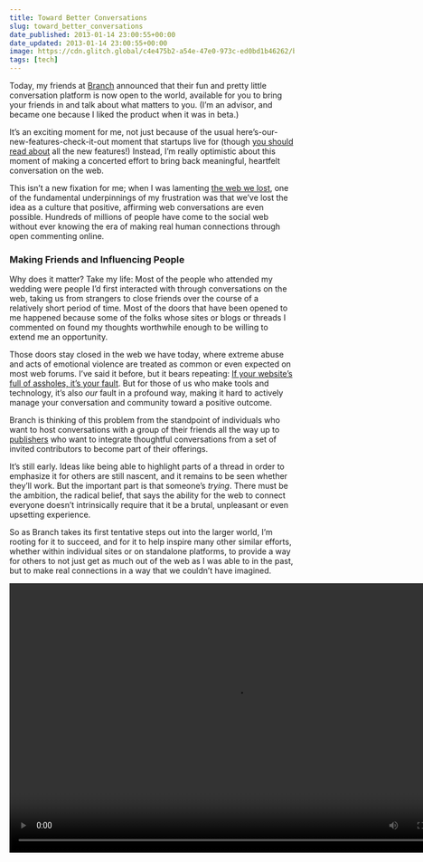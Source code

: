 ```yaml
---
title: Toward Better Conversations
slug: toward_better_conversations
date_published: 2013-01-14 23:00:55+00:00
date_updated: 2013-01-14 23:00:55+00:00
image: https://cdn.glitch.global/c4e475b2-a54e-47e0-973c-ed0bd1b46262/branch-screenshot.png?v=1670475285709
tags: [tech]
---
```

Today, my friends at [Branch](http://branch.com/) announced that their fun and pretty little conversation platform is now open to the world, available for you to bring your friends in and talk about what matters to you. (I’m an advisor, and became one because I liked the product when it was in beta.)

It’s an exciting moment for me, not just because of the usual here’s-our-new-features-check-it-out moment that startups live for (though [you should read about](http://bulletin.branch.com/post/40473589463/branch-opens-to-the-world) all the new features!) Instead, I’m really optimistic about this moment of making a concerted effort to bring back meaningful, heartfelt conversation on the web.

This isn’t a new fixation for me; when I was lamenting [the web we lost](/2012/12/13/the_web_we_lost/), one of the fundamental underpinnings of my frustration was that we’ve lost the idea as a culture that positive, affirming web conversations are even possible. Hundreds of millions of people have come to the social web without ever knowing the era of making real human connections through open commenting online.

### Making Friends and Influencing People

Why does it matter? Take my life: Most of the people who attended my wedding were people I’d first interacted with through conversations on the web, taking us from strangers to close friends over the course of a relatively short period of time. Most of the doors that have been opened to me happened because some of the folks whose sites or blogs or threads I commented on found my thoughts worthwhile enough to be willing to extend me an opportunity.

Those doors stay closed in the web we have today, where extreme abuse and acts of emotional violence are treated as common or even expected on most web forums. I’ve said it before, but it bears repeating: [If your website’s full of assholes, it’s your fault](/2011/07/20/if_your_websites_full_of_assholes_its_your_fault-2/). But for those of us who make tools and technology, it’s also *our* fault in a profound way, making it hard to actively manage your conversation and community toward a positive outcome.

Branch is thinking of this problem from the standpoint of individuals who want to host conversations with a group of their friends all the way up to [publishers](http://branch.com/publishers) who want to integrate thoughtful conversations from a set of invited contributors to become part of their offerings.

It’s still early. Ideas like being able to highlight parts of a thread in order to emphasize it for others are still nascent, and it remains to be seen whether they’ll work. But the important part is that someone’s *trying*. There must be the ambition, the radical belief, that says the ability for the web to connect everyone doesn’t intrinsically require that it be a brutal, unpleasant or even upsetting experience.

So as Branch takes its first tentative steps out into the larger world, I’m rooting for it to succeed, and for it to help inspire many other similar efforts, whether within individual sites or on standalone platforms, to provide a way for others to not just get as much out of the web as I was able to in the past, but to make real connections in a way that we couldn’t have imagined.

<video class="video-js vjs-default-skin imgcenter" data-setup="{}" height="476" id="tourvideo" preload="auto" controls="" width="800">
  <source src="https://cdn.glitch.global/c4e475b2-a54e-47e0-973c-ed0bd1b46262/tour-how-d1748b8941de869f55316391701f99e0.mp4?v=1670400966451" type="video/mp4">
</video>
